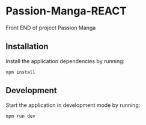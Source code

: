 # Passion-Manga-REACT
  Front END of project Passion Manga

## Installation
Install the application dependencies by running:
```
npm install
```

## Development
Start the application in development mode by running:
```
npm run dev
```